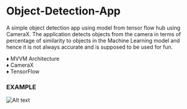 # Object-Detection-App
A simple object detection app using model from tensor flow hub using CameraX. The application detects objects from the camera in terms of percentage of similarity to objects in the Machine Learning model and hence it is not always accurate and is supposed to be used for fun.

♦ MVVM Architecture\
♦ CameraX\
♦ TensorFlow

### EXAMPLE
![Alt text](https://user-images.githubusercontent.com/21196875/87051297-07dd3880-c21d-11ea-8854-9a12b09f6e26.png "Optional title")
